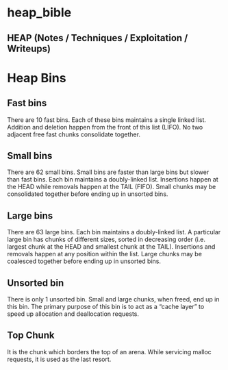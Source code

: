 # heap_bible
## HEAP  (Notes / Techniques / Exploitation / Writeups)

# Heap Bins

## Fast bins 

There are 10 fast bins. Each of these bins maintains a single linked list. Addition and deletion happen from the front of this list (LIFO). No two adjacent free fast chunks consolidate together.

##  Small bins

There are 62 small bins. Small bins are faster than large bins but slower than fast bins. Each bin maintains a doubly-linked list. Insertions happen at the HEAD while removals happen at the TAIL (FIFO). Small chunks may be consolidated together before ending up in unsorted bins.

## Large bins 

There are 63 large bins. Each bin maintains a doubly-linked list. A particular large bin has chunks of different sizes, sorted in decreasing order (i.e. largest chunk at the HEAD and smallest chunk at the TAIL). Insertions and removals happen at any position within the list. Large chunks may be coalesced together before ending up in unsorted bins.

## Unsorted bin

There is only 1 unsorted bin. Small and large chunks, when freed, end up in this bin. The primary purpose of this bin is to act as a “cache layer” to speed up allocation and deallocation requests.

##  Top Chunk 

It is the chunk which borders the top of an arena. While servicing malloc requests, it is used as the last resort.
